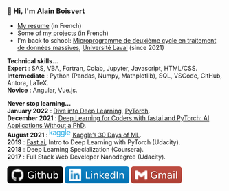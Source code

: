 ### 👋 Hi, I'm Alain Boisvert

- [My resume](resume.md) (in French)
- Some of [my projects](projects.md) (in French)
- I'm back to school: [Microprogramme de deuxième cycle en traitement de données massives](https://www.fsg.ulaval.ca/etudes/programmes-detudes/microprogramme-de-deuxieme-cycle-en-traitement-de-donnees-massives/), [Université Laval](https://www.ulaval.ca/) (since 2021)

**Technical skills...**<br>
**Expert** : SAS, VBA, Fortran, Colab, Jupyter, Javascript, HTML/CSS.<br>
**Intermediate** : Python (Pandas, Numpy, Mathplotlib), SQL, VSCode, GitHub, Antora, LaTeX.<br>
**Novice** : Angular, Vue.js.

**Never stop learning...**<br>
**January 2022** : [Dive into Deep Learning](https://d2l.ai/), [PyTorch](https://pytorch.org/).<br>
**December 2021** : [Deep Learning for Coders with fastai and PyTorch: AI Applications Without a PhD](https://course.fast.ai/).<br>
**August 2021** : <img src="images/kaggle.png" width="50"> [Kaggle’s 30 Days of ML](https://www.kaggle.com/thirty-days-of-ml).<br>
**2019** : [Fast.ai](https://course.fast.ai/), Intro to Deep Learning with PyTorch (Udacity).<br>
**2018** : Deep Learning Specialization (Coursera).<br>
**2017** : Full Stack Web Developer Nanodegree (Udacity).

<a href="https://github.com/boisalai"><img src="images/github.svg"></a>
<a href="https://www.linkedin.com/in/alain-boisvert-98b058156/"><img src="images/linkedin-2.svg"></a>
<a href="mailto:ay.boisvert@gmail.com"><img src="images/gmail.svg"></a>
